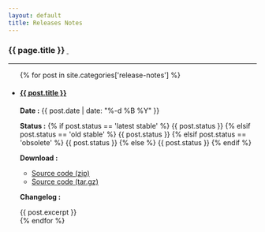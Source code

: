 ```yaml
---
layout: default
title: Releases Notes
---
```


<h3>{{ page.title }} <a href="{{ site.baseurl }}feed.atom"><i class="fa fa-rss"></i>&nbsp;</a></h3>

***

<ul class="list-group">
  {% for post in site.categories['release-notes'] %}
    <li class="list-group-item">
      <h4><a href="{{ site.baseurl }}{{ post.url }}">{{ post.title }}</a></h4>
      <p><strong>Date :</strong> {{ post.date | date: "%-d %B %Y" }}</p>
      <p>
        <strong>Status :</strong>
        {% if post.status == 'latest stable' %}
          <span class="label label-success">{{ post.status }}</span>
        {% elsif post.status == 'old stable' %}
          <span class="label label-warning">{{ post.status }}</span>
        {% elsif post.status == 'obsolete' %}
          <span class="label label-default">{{ post.status }}</span>
        {% else %}
          <span class="label label-primary">{{ post.status }}</span>
        {% endif %}
      </p>
      <p><strong>Download :</strong></p>
      <ul class="release-downloads">
        <li>
          <a class="btn btn-primary" rel="nofollow" href="{{ post.download_zip }}">
          <span class="glyphicon glyphicon-compressed"></span>
          Source code (zip)
          </a>
        </li>
          <li>
          <a class="btn btn-primary" rel="nofollow" href="{{ post.download_tar }}">
          <span class="glyphicon glyphicon-compressed"></span>
          Source code (tar.gz)
          </a>
        </li>
      </ul>
      <p><strong>Changelog :</strong></p>
      {{ post.excerpt }}
    </li>
  {% endfor %}
</ul>

<div id="toc">
</div>
